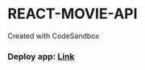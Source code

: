 # REACT-MOVIE-API
Created with CodeSandbox

### Deploy app: [Link](https://grand-mandazi-ecb05d.netlify.app/) 